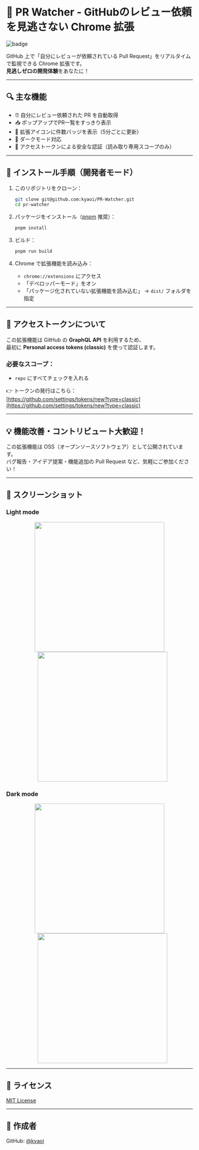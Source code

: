 # 🚀 PR Watcher - GitHubのレビュー依頼を見逃さない Chrome 拡張

![badge](https://img.shields.io/badge/status-active-brightgreen)

GitHub 上で「自分にレビューが依頼されている Pull Request」をリアルタイムで監視できる Chrome 拡張です。  
**見逃しゼロの開発体験**をあなたに！

---

## 🔍 主な機能

- ⏰ 自分にレビュー依頼された PR を自動取得
- 📥 ポップアップでPR一覧をすっきり表示
- 🔔 拡張アイコンに件数バッジを表示（5分ごとに更新）
- 🌙 ダークモード対応
- 🔐 アクセストークンによる安全な認証（読み取り専用スコープのみ）

---

## 🧲 インストール手順（開発者モード）

1. このリポジトリをクローン：

   ```bash
   git clone git@github.com:kyaoi/PR-Watcher.git
   cd pr-watcher
   ```

2. パッケージをインストール（[pnpm](https://pnpm.io/) 推奨）：

   ```bash
   pnpm install
   ```

3. ビルド：

   ```bash
   pnpm run build
   ```

4. Chrome で拡張機能を読み込み：

   - `chrome://extensions` にアクセス
   - 「デベロッパーモード」をオン
   - 「パッケージ化されていない拡張機能を読み込む」 → `dist/` フォルダを指定

---

## 🔐 アクセストークンについて

この拡張機能は GitHub の **GraphQL API** を利用するため、  
最初に **Personal access tokens (classic)** を使って認証します。

### 必要なスコープ：

- `repo` にすべてチェックを入れる

👉 トークンの発行はこちら：  
[https://github.com/settings/tokens/new?type=classic](https://github.com/settings/tokens/new?type=classic)

---

## 💡 機能改善・コントリビュート大歓迎！

この拡張機能は OSS（オープンソースソフトウェア）として公開されています。  
バグ報告・アイデア提案・機能追加の Pull Request など、気軽にご参加ください！


---

## 📸 スクリーンショット

### Light mode
<p align="center"> <img src="https://github.com/user-attachments/assets/6baf8284-bd5d-4a76-a6f2-6acf844f26b9" width="350" /> <img src="https://github.com/user-attachments/assets/dc5063d6-3e67-484c-8801-82455b71fa41" width="350" style="margin-left: 16px;" /> </p>

### Dark mode
<p align="center">  <img src="https://github.com/user-attachments/assets/b77498a1-6ec2-402a-a38f-41bc89951d56" width="350" /> <img src="https://github.com/user-attachments/assets/f31a7dbe-7770-4449-88af-04d5d94cfb1f" width="350" style="margin-left: 16px;"  /></p>

---

## 📄 ライセンス

[MIT License](./LICENSE)

---

## 🙌 作成者

GitHub: [@kyaoi](https://github.com/kyaoi)

